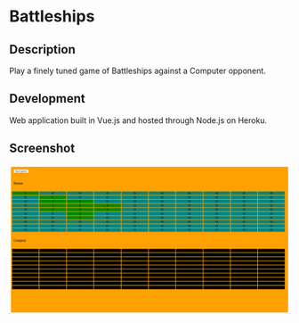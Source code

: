 # Battleships

## Description

Play a finely tuned game of Battleships against a Computer opponent.

## Development

Web application built in Vue.js and hosted through Node.js on Heroku.

## Screenshot

![Screenshot.png](Screenshot.png)
